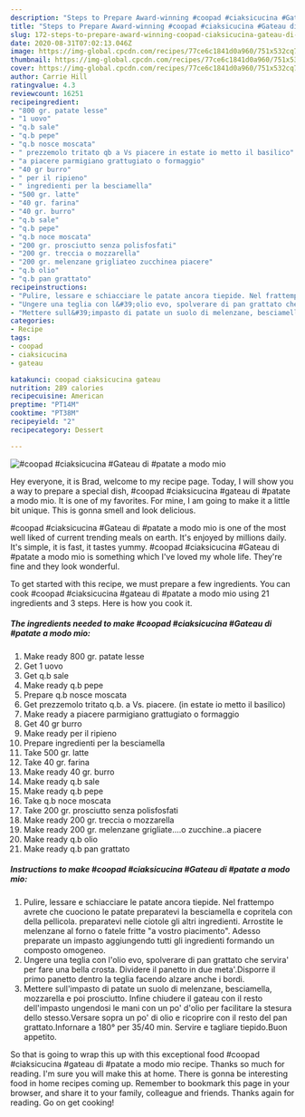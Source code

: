 ```yaml
---
description: "Steps to Prepare Award-winning #coopad #ciaksicucina #Gateau di #patate a modo mio"
title: "Steps to Prepare Award-winning #coopad #ciaksicucina #Gateau di #patate a modo mio"
slug: 172-steps-to-prepare-award-winning-coopad-ciaksicucina-gateau-di-patate-a-modo-mio
date: 2020-08-31T07:02:13.046Z
image: https://img-global.cpcdn.com/recipes/77ce6c1841d0a960/751x532cq70/coopad-ciaksicucina-gateau-di-patate-a-modo-mio-recipe-main-photo.jpg
thumbnail: https://img-global.cpcdn.com/recipes/77ce6c1841d0a960/751x532cq70/coopad-ciaksicucina-gateau-di-patate-a-modo-mio-recipe-main-photo.jpg
cover: https://img-global.cpcdn.com/recipes/77ce6c1841d0a960/751x532cq70/coopad-ciaksicucina-gateau-di-patate-a-modo-mio-recipe-main-photo.jpg
author: Carrie Hill
ratingvalue: 4.3
reviewcount: 16251
recipeingredient:
- "800 gr. patate lesse"
- "1 uovo"
- "q.b sale"
- "q.b pepe"
- "q.b nosce moscata"
- " prezzemolo tritato qb a Vs piacere in estate io metto il basilico"
- "a piacere parmigiano grattugiato o formaggio"
- "40 gr burro"
- " per il ripieno"
- " ingredienti per la besciamella"
- "500 gr. latte"
- "40 gr. farina"
- "40 gr. burro"
- "q.b sale"
- "q.b pepe"
- "q.b noce moscata"
- "200 gr. prosciutto senza polisfosfati"
- "200 gr. treccia o mozzarella"
- "200 gr. melenzane grigliateo zucchinea piacere"
- "q.b olio"
- "q.b pan grattato"
recipeinstructions:
- "Pulire, lessare e schiacciare le patate ancora tiepide. Nel frattempo avrete che cuociono le patate preparatevi la besciamella e copritela con della pellicola. preparatevi nelle ciotole gli altri ingredienti. Arrostite le melenzane al forno o fatele fritte &#34;a vostro piacimento&#34;. Adesso preparate un impasto aggiungendo tutti gli ingredienti formando un composto omogeneo."
- "Ungere una teglia con l&#39;olio evo, spolverare di pan grattato che servira&#39; per fare una bella crosta. Dividere il panetto in due meta&#39;.Disporre il primo panetto dentro la teglia facendo alzare anche i bordi."
- "Mettere sull&#39;impasto di patate un suolo di melenzane, besciamella, mozzarella e poi prosciutto. Infine chiudere il gateau con il resto dell&#39;impasto ungendosi le mani con un po&#39; d&#39;olio per facilitare la stesura dello stesso.Versare sopra un po&#39; di olio e ricoprire con il resto del pan grattato.Infornare a 180° per 35/40 min. Servire e tagliare tiepido.Buon appetito."
categories:
- Recipe
tags:
- coopad
- ciaksicucina
- gateau

katakunci: coopad ciaksicucina gateau 
nutrition: 289 calories
recipecuisine: American
preptime: "PT14M"
cooktime: "PT38M"
recipeyield: "2"
recipecategory: Dessert

---
```



![#coopad #ciaksicucina #Gateau di #patate a modo mio](https://img-global.cpcdn.com/recipes/77ce6c1841d0a960/751x532cq70/coopad-ciaksicucina-gateau-di-patate-a-modo-mio-recipe-main-photo.jpg)

Hey everyone, it is Brad, welcome to my recipe page. Today, I will show you a way to prepare a special dish, #coopad #ciaksicucina #gateau di #patate a modo mio. It is one of my favorites. For mine, I am going to make it a little bit unique. This is gonna smell and look delicious.

#coopad #ciaksicucina #Gateau di #patate a modo mio is one of the most well liked of current trending meals on earth. It's enjoyed by millions daily. It's simple, it is fast, it tastes yummy. #coopad #ciaksicucina #Gateau di #patate a modo mio is something which I've loved my whole life. They're fine and they look wonderful.




To get started with this recipe, we must prepare a few ingredients. You can cook #coopad #ciaksicucina #gateau di #patate a modo mio using 21 ingredients and 3 steps. Here is how you cook it.

<!--inarticleads1-->

##### The ingredients needed to make #coopad #ciaksicucina #Gateau di #patate a modo mio:

1. Make ready 800 gr. patate lesse
1. Get 1 uovo
1. Get q.b sale
1. Make ready q.b pepe
1. Prepare q.b nosce moscata
1. Get  prezzemolo tritato q.b. a Vs. piacere. (in estate io metto il basilico)
1. Make ready a piacere parmigiano grattugiato o formaggio
1. Get 40 gr burro
1. Make ready  per il ripieno
1. Prepare  ingredienti per la besciamella
1. Take 500 gr. latte
1. Take 40 gr. farina
1. Make ready 40 gr. burro
1. Make ready q.b sale
1. Make ready q.b pepe
1. Take q.b noce moscata
1. Take 200 gr. prosciutto senza polisfosfati
1. Make ready 200 gr. treccia o mozzarella
1. Make ready 200 gr. melenzane grigliate....o zucchine..a piacere
1. Make ready q.b olio
1. Make ready q.b pan grattato




<!--inarticleads2-->

##### Instructions to make #coopad #ciaksicucina #Gateau di #patate a modo mio:

1. Pulire, lessare e schiacciare le patate ancora tiepide. Nel frattempo avrete che cuociono le patate preparatevi la besciamella e copritela con della pellicola. preparatevi nelle ciotole gli altri ingredienti. Arrostite le melenzane al forno o fatele fritte &#34;a vostro piacimento&#34;. Adesso preparate un impasto aggiungendo tutti gli ingredienti formando un composto omogeneo.
1. Ungere una teglia con l&#39;olio evo, spolverare di pan grattato che servira&#39; per fare una bella crosta. Dividere il panetto in due meta&#39;.Disporre il primo panetto dentro la teglia facendo alzare anche i bordi.
1. Mettere sull&#39;impasto di patate un suolo di melenzane, besciamella, mozzarella e poi prosciutto. Infine chiudere il gateau con il resto dell&#39;impasto ungendosi le mani con un po&#39; d&#39;olio per facilitare la stesura dello stesso.Versare sopra un po&#39; di olio e ricoprire con il resto del pan grattato.Infornare a 180° per 35/40 min. Servire e tagliare tiepido.Buon appetito.




So that is going to wrap this up with this exceptional food #coopad #ciaksicucina #gateau di #patate a modo mio recipe. Thanks so much for reading. I'm sure you will make this at home. There is gonna be interesting food in home recipes coming up. Remember to bookmark this page in your browser, and share it to your family, colleague and friends. Thanks again for reading. Go on get cooking!
